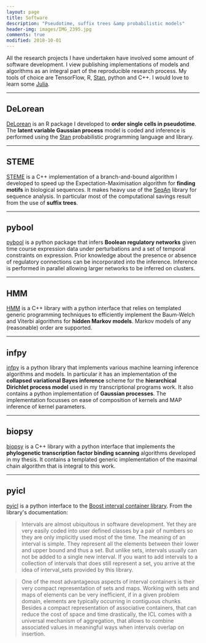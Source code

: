 ```yaml
---
layout: page
title: Software
description: "Pseudotime, suffix trees &amp probabilistic models"
header-img: images/IMG_2395.jpg
comments: true
modified: 2018-10-01
---
```


All the research projects I have undertaken have involved some amount of
software development. I view publishing implementations of models and
algorithms as an integral part of the reproducible research process. My
tools of choice are TensorFlow, R, [Stan](http://mc-stan.org), python and
C++. I would love to learn some [Julia](https://julialang.org/).

------

## DeLorean

[DeLorean](https://github.com/JohnReid/DeLorean) is an R package I developed to
**order single cells in pseudotime**. The **latent variable Gaussian process**
model is coded and inference is performed using the [Stan](http://mc-stan.org/)
probabilistic programming language and library.

------

## STEME

[STEME](https://github.com/JohnReid/STEME) is a C++ implementation of a
branch-and-bound algorithm I developed to speed up the Expectation-Maximisation
algorithm for **finding motifs** in biological sequences. It makes heavy use of
the [SeqAn](http://www.seqan.de/) library for sequence analysis. In particular
most of the computational savings result from the use of **suffix trees**.

------

## pybool

[pybool](https://github.com/JohnReid/pybool) is a python package that infers
**Boolean regulatory networks** given time course expression data under
perturbations and a set of temporal constraints on expression.  Prior knowledge
about the presence or absence of regulatory connections can be incorporated
into the inference. Inference is performed in parallel allowing larger networks
to be inferred on clusters.

------

## HMM

[HMM](https://github.com/JohnReid/HMM) is a C++ library with a python interface
that relies on templated generic programming techniques to efficiently
implement the Baum-Welch and Viterbi algorithms for **hidden Markov models**.
Markov models of any (reasonable) order are supported.

------

## infpy

[infpy](https://github.com/JohnReid/infpy) is a python library that implements
various machine learning inference algorithms and models. In particular it has
an implementation of the **collapsed variational Bayes inference** scheme for
the **hierarchical Dirichlet process model** used in my transcriptional
programs work.  It also contains a python implementation of **Gaussian
processes**. The implementation focusses on ease of composition of kernels and
MAP inference of kernel parameters.

------

## biopsy

[biopsy](https://github.com/JohnReid/biopsy) is a C++ library with a python
interface that implements the **phylogenetic transcription factor binding
scanning** algorithms developed in my thesis. It contains a templated generic
implementation of the maximal chain algorithm that is integral to this work.

------

## pyicl

[pyicl](https://github.com/JohnReid/pyicl) is a python interface to the
[Boost interval container library](http://www.boost.org/doc/libs/release/libs/icl/).
From the library's documentation:

> Intervals are almost ubiquitous in software development. Yet they are very
> easily coded into user defined classes by a pair of numbers so they are only
> implicitly used most of the time. The meaning of an interval is simple. They
> represent all the elements between their lower and upper bound and thus a
> set. But unlike sets, intervals usually can not be added to a single new
> interval. If you want to add intervals to a collection of intervals that does
> still represent a set, you arrive at the idea of interval_sets provided by
> this library.

> One of the most advantageous aspects of interval containers is their very
> compact representation of sets and maps. Working with sets and maps of
> elements can be very inefficient, if in a given problem domain, elements are
> typically occurring in contiguous chunks. Besides a compact representation of
> associative containers, that can reduce the cost of space and time
> drastically, the ICL comes with a universal mechanism of aggregation, that
> allows to combine associated values in meaningful ways when intervals overlap
> on insertion.
